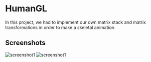 # HumanGL
In this project, we had to implement our own matrix stack and matrix transformations in order to make a skeletal animation.

## Screenshots
![screenshot1](../screenshots/screenshot1.png?raw=true)
![screenshot1](../screenshots/screenshot2.png?raw=true)
